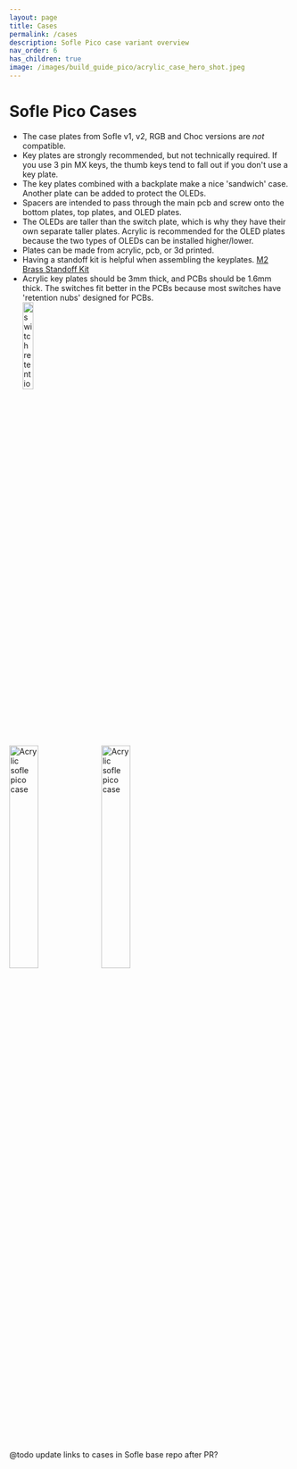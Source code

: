 ```yaml
---
layout: page
title: Cases
permalink: /cases
description: Sofle Pico case variant overview
nav_order: 6
has_children: true
image: /images/build_guide_pico/acrylic_case_hero_shot.jpeg
---
```


# Sofle Pico Cases

- The case plates from Sofle v1, v2, RGB and Choc versions are _not_ compatible.
 - Key plates are strongly recommended, but not technically required. If you use 3 pin MX keys, the thumb keys tend to fall out if you don't use a key plate.
 - The key plates combined with a backplate make a nice 'sandwich' case. Another plate can be added to protect the OLEDs. 
 - Spacers are intended to pass through the main pcb and screw onto the bottom plates, top plates, and OLED plates.
 - The OLEDs are taller than the switch plate, which is why they have their own separate taller plates. Acrylic is recommended for the OLED plates because the two types of OLEDs can be installed higher/lower.
 - Plates can be made from acrylic, pcb, or 3d printed.
 - Having a standoff kit is helpful when assembling the keyplates. [M2 Brass Standoff Kit](https://www.amazon.com/gp/product/B07B9X1KY6)
 - Acrylic key plates should be 3mm thick, and PCBs should be 1.6mm thick. The switches fit better in the PCBs because most switches have 'retention nubs' designed for PCBs.<br><img src="/images/build_guide_pico/sofle_pico_retention_nubs.png" alt="switch retention nubs" width="20%">

<img src="/images/build_guide_pico/acrylic_case_hero_shot.jpeg" alt="Acrylic sofle pico case" width="32%"> <img src="/images/build_guide_pico/fdm_case_hero_shot.jpeg" alt="Acrylic sofle pico case" width="32%">

@todo update links to cases in Sofle base repo after PR?